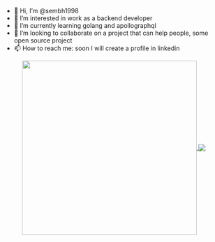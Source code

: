 - 👋 Hi, I’m @sembh1998
- 👀 I’m interested in work as a backend developer
- 🌱 I’m currently learning golang and apollographql
- 💞️ I’m looking to collaborate on a project that can help people, some open source project
- 📫 How to reach me: soon I will create a profile in linkedin

<div align="center">
  <a href="https://github.com/sembh1998/github-readme-stats">
    <img width="400" align="center" src="https://github-readme-stats.anuraghazra1.vercel.app/api?username=sembh1998&show_icons=true&theme=dark&include_all_commits=true&count_private=true" />
  </a>
  <a href="https://github.com/sembh1998/github-readme-stats">
    <img align="center" src="https://github-readme-stats.anuraghazra1.vercel.app/api/top-langs/?username=sembh1998&layout=compact&langs_count=7&theme=dark&exclude_repo=netflix_web_github_page&hide=html,dart,jupyter%20notebook" />
  </a>
</div>

<!---
sembh1998/sembh1998 is a ✨ special ✨ repository because its `README.md` (this file) appears on your GitHub profile.
You can click the Preview link to take a look at your changes.
--->
